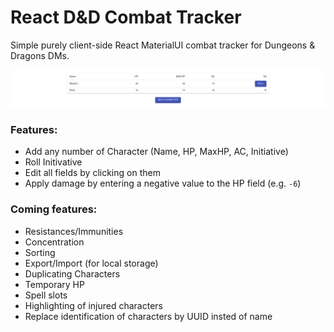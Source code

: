 # React D&D Combat Tracker

Simple purely client-side React MaterialUI combat tracker for Dungeons & Dragons DMs.

![](interface_example.png)


### Features:
* Add any number of Character (Name, HP, MaxHP, AC, Initiative)
* Roll Initivative
* Edit all fields by clicking on them
* Apply damage by entering a negative value to the HP field (e.g. `-6`)


### Coming features:
* Resistances/Immunities
* Concentration
* Sorting
* Export/Import (for local storage)
* Duplicating Characters
* Temporary HP
* Spell slots
* Highlighting of injured characters
* Replace identification of characters by UUID insted of name